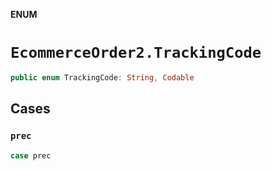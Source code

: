 **ENUM**

# `EcommerceOrder2.TrackingCode`

```swift
public enum TrackingCode: String, Codable
```

## Cases
### `prec`

```swift
case prec
```
